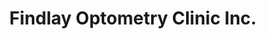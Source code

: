 ---
title: "Findlay Optometry Clinic Inc."
url: /findlay/findlay-optometry-clinic-inc/
shop: optician
---